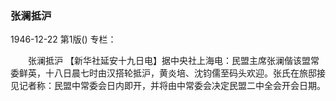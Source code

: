 ### 张澜抵沪

1946-12-22
第1版()
专栏：

　　张澜抵沪
    【新华社延安十九日电】据中央社上海电：民盟主席张澜偕该盟常委鲜英，十八日晨七时由汉搭轮抵沪，黄炎培、沈钧儒至码头欢迎。张氏在旅邸接见记者称：民盟中常委会日内即开，并将由中常委会决定民盟二中全会开会日期。
